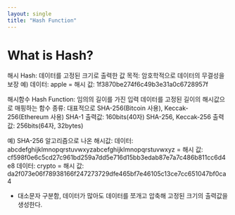 ```yaml
---
layout: single
title: "Hash Function"
---
```


# What is Hash?

해시 Hash: 데이터를 고정된 크기로 출력한 값
목적: 암호학적으로 데이터의 무결성을 보장
예) 데이터: apple = 해시 값: 1f3870be274f6c49b3e31a0c6728957f

해시함수 Hash Function: 임의의 길이를 가진 입력 데이터를 고정된 길이의 해시값으로 매핑하는 함수
종류: 대표적으로 SHA-256(Bitcoin 사용), Keccak-256(Ethereum 사용)
SHA-1 출력값: 160bits(40자)
SHA-256, Keccak-256 출력값: 256bits(64자, 32bytes)

예) SHA-256 알고리즘으로 나온 해시값:
데이터: abcdefghijklmnopqrstuvwxyzabcefghijklmnopqrstuvwxyz = 해시 값: cf598f0e6c5cd27c961bd259a7dd5e716d15bb3edab87e7a7c486b811cc6d4e8
데이터: crypto = 해시 값: da2f073e06f78938166f247273729dfe465bf7e46105c13ce7cc651047bf0ca4
* 대소문자 구분함, 데이터가 많아도 데이터를 쪼개고 압축해 고정된 크기의 출력값을 생성한다.

